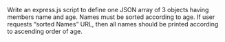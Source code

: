 Write an express.js script to define one JSON array of 3 objects having members name and age. Names must be sorted according to age. If user requests “sorted Names” URL, then all names should be printed according to ascending order of age.
